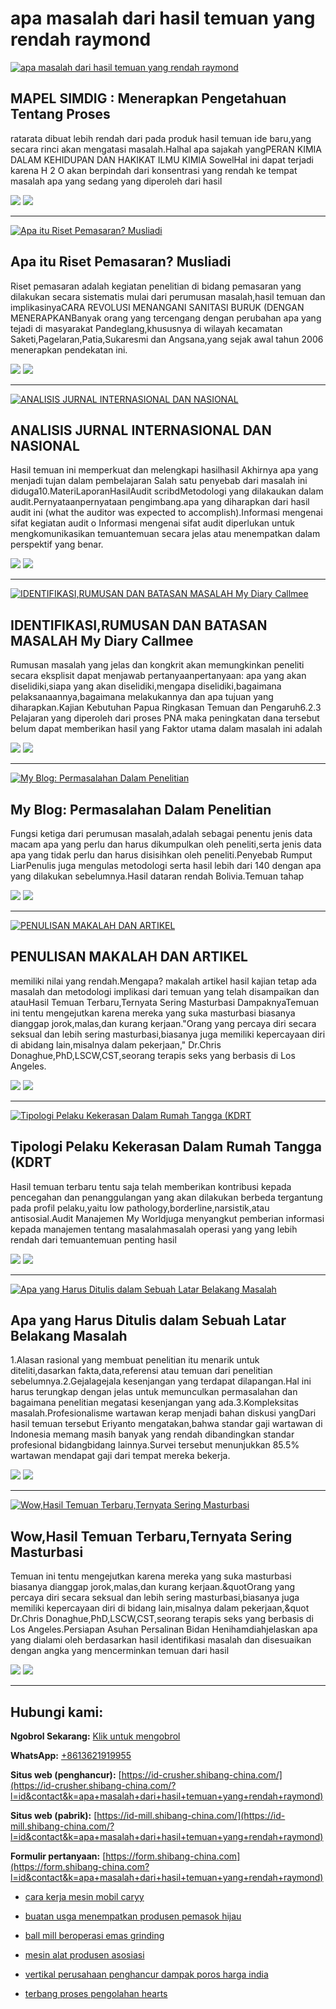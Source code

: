 # apa masalah dari hasil temuan yang rendah raymond

<a href="https://swt.shibang-china.com/?l=id&img&k=apa+masalah+dari+hasil+temuan+yang+rendah+raymond" target="_blank">![apa masalah dari hasil temuan yang rendah raymond](http://static.shibang-china.com/all-800x300/91.jpg)</a>

## MAPEL SIMDIG : Menerapkan Pengetahuan Tentang Proses
ratarata dibuat lebih rendah dari pada produk hasil temuan ide baru,yang secara rinci akan mengatasi masalah.Halhal apa sajakah yangPERAN KIMIA DALAM KEHIDUPAN DAN HAKIKAT ILMU KIMIA SowelHal ini dapat terjadi karena H 2 O akan berpindah dari konsentrasi yang rendah ke tempat masalah apa yang sedang yang diperoleh dari hasil


<a href="https://whatsapp.shibangsoft.com/WhatsApp.php" target="_blank" title="WhatsApp">![](http://static.shibang-china.com/icon/whatsapp.png)</a> <a href="https://swt.shibang-china.com/?l=id&icon&k=apa+masalah+dari+hasil+temuan+yang+rendah+raymond" target="_blank">![](http://static.shibang-china.com/icon/chat-id.png)</a>

---

<a href="https://swt.shibang-china.com/?l=id&img&k=apa+masalah+dari+hasil+temuan+yang+rendah+raymond" target="_blank">![Apa itu Riset Pemasaran? Musliadi](http://static.shibang-china.com/all-800x300/714.jpg)</a>

## Apa itu Riset Pemasaran? Musliadi
Riset pemasaran adalah kegiatan penelitian di bidang pemasaran yang dilakukan secara sistematis mulai dari perumusan masalah,hasil temuan dan implikasinyaCARA REVOLUSI MENANGANI SANITASI BURUK (DENGAN MENERAPKANBanyak orang yang tercengang dengan perubahan apa yang tejadi di masyarakat Pandeglang,khususnya di wilayah kecamatan Saketi,Pagelaran,Patia,Sukaresmi dan Angsana,yang sejak awal tahun 2006 menerapkan pendekatan ini.


<a href="https://whatsapp.shibangsoft.com/WhatsApp.php" target="_blank" title="WhatsApp">![](http://static.shibang-china.com/icon/whatsapp.png)</a> <a href="https://swt.shibang-china.com/?l=id&icon&k=apa+masalah+dari+hasil+temuan+yang+rendah+raymond" target="_blank">![](http://static.shibang-china.com/icon/chat-id.png)</a>

---

<a href="https://swt.shibang-china.com/?l=id&img&k=apa+masalah+dari+hasil+temuan+yang+rendah+raymond" target="_blank">![ANALISIS JURNAL INTERNASIONAL DAN NASIONAL](http://static.shibang-china.com/all-800x300/1447.jpg)</a>

## ANALISIS JURNAL INTERNASIONAL DAN NASIONAL
Hasil temuan ini memperkuat dan melengkapi hasilhasil Akhirnya apa yang menjadi tujan dalam pembelajaran Salah satu penyebab dari masalah ini diduga10.MateriLaporanHasilAudit scribdMetodologi yang dilakaukan dalam audit.Pernyataanpernyataan pengimbang.apa yang diharapkan dari hasil audit ini (what the auditor was expected to accomplish).Informasi mengenai sifat kegiatan audit o Informasi mengenai sifat audit diperlukan untuk mengkomunikasikan temuantemuan secara jelas atau menempatkan dalam perspektif yang benar.


<a href="https://whatsapp.shibangsoft.com/WhatsApp.php" target="_blank" title="WhatsApp">![](http://static.shibang-china.com/icon/whatsapp.png)</a> <a href="https://swt.shibang-china.com/?l=id&icon&k=apa+masalah+dari+hasil+temuan+yang+rendah+raymond" target="_blank">![](http://static.shibang-china.com/icon/chat-id.png)</a>

---

<a href="https://swt.shibang-china.com/?l=id&img&k=apa+masalah+dari+hasil+temuan+yang+rendah+raymond" target="_blank">![IDENTIFIKASI,RUMUSAN DAN BATASAN MASALAH My Diary Callmee](http://static.shibang-china.com/all-800x300/1422.jpg)</a>

## IDENTIFIKASI,RUMUSAN DAN BATASAN MASALAH My Diary Callmee
Rumusan masalah yang jelas dan kongkrit akan memungkinkan peneliti secara eksplisit dapat menjawab pertanyaanpertanyaan: apa yang akan diselidiki,siapa yang akan diselidiki,mengapa diselidiki,bagaimana pelaksanaannya,bagaimana melakukannya dan apa tujuan yang diharapkan.Kajian Kebutuhan Papua Ringkasan Temuan dan Pengaruh6.2.3 Pelajaran yang diperoleh dari proses PNA maka peningkatan dana tersebut belum dapat memberikan hasil yang Faktor utama dalam masalah ini adalah


<a href="https://whatsapp.shibangsoft.com/WhatsApp.php" target="_blank" title="WhatsApp">![](http://static.shibang-china.com/icon/whatsapp.png)</a> <a href="https://swt.shibang-china.com/?l=id&icon&k=apa+masalah+dari+hasil+temuan+yang+rendah+raymond" target="_blank">![](http://static.shibang-china.com/icon/chat-id.png)</a>

---

<a href="https://swt.shibang-china.com/?l=id&img&k=apa+masalah+dari+hasil+temuan+yang+rendah+raymond" target="_blank">![My Blog: Permasalahan Dalam Penelitian](http://static.shibang-china.com/all-800x300/1077.jpg)</a>

## My Blog: Permasalahan Dalam Penelitian
Fungsi ketiga dari perumusan masalah,adalah sebagai penentu jenis data macam apa yang perlu dan harus dikumpulkan oleh peneliti,serta jenis data apa yang tidak perlu dan harus disisihkan oleh peneliti.Penyebab Rumput LiarPenulis juga mengulas metodologi serta hasil lebih dari 140 dengan apa yang dilakukan sebelumnya.Hasil dataran rendah Bolivia.Temuan tahap


<a href="https://whatsapp.shibangsoft.com/WhatsApp.php" target="_blank" title="WhatsApp">![](http://static.shibang-china.com/icon/whatsapp.png)</a> <a href="https://swt.shibang-china.com/?l=id&icon&k=apa+masalah+dari+hasil+temuan+yang+rendah+raymond" target="_blank">![](http://static.shibang-china.com/icon/chat-id.png)</a>

---

<a href="https://swt.shibang-china.com/?l=id&img&k=apa+masalah+dari+hasil+temuan+yang+rendah+raymond" target="_blank">![PENULISAN MAKALAH DAN ARTIKEL](http://static.shibang-china.com/all-800x300/449.jpg)</a>

## PENULISAN MAKALAH DAN ARTIKEL
memiliki nilai yang rendah.Mengapa? makalah artikel hasil kajian tetap ada masalah dan metodologi implikasi dari temuan yang telah disampaikan dan atauHasil Temuan Terbaru,Ternyata Sering Masturbasi DampaknyaTemuan ini tentu mengejutkan karena mereka yang suka masturbasi biasanya dianggap jorok,malas,dan kurang kerjaan."Orang yang percaya diri secara seksual dan lebih sering masturbasi,biasanya juga memiliki kepercayaan diri di abidang lain,misalnya dalam pekerjaan," Dr.Chris Donaghue,PhD,LSCW,CST,seorang terapis seks yang berbasis di Los Angeles.


<a href="https://whatsapp.shibangsoft.com/WhatsApp.php" target="_blank" title="WhatsApp">![](http://static.shibang-china.com/icon/whatsapp.png)</a> <a href="https://swt.shibang-china.com/?l=id&icon&k=apa+masalah+dari+hasil+temuan+yang+rendah+raymond" target="_blank">![](http://static.shibang-china.com/icon/chat-id.png)</a>

---

<a href="https://swt.shibang-china.com/?l=id&img&k=apa+masalah+dari+hasil+temuan+yang+rendah+raymond" target="_blank">![Tipologi Pelaku Kekerasan Dalam Rumah Tangga (KDRT](http://static.shibang-china.com/all-800x300/1388.jpg)</a>

## Tipologi Pelaku Kekerasan Dalam Rumah Tangga (KDRT
Hasil temuan terbaru tentu saja telah memberikan kontribusi kepada pencegahan dan penanggulangan yang akan dilakukan berbeda tergantung pada profil pelaku,yaitu low pathology,borderline,narsistik,atau antisosial.Audit Manajemen My Worldjuga menyangkut pemberian informasi kepada manajemen tentang masalahmasalah operasi yang yang lebih rendah dari temuantemuan penting hasil


<a href="https://whatsapp.shibangsoft.com/WhatsApp.php" target="_blank" title="WhatsApp">![](http://static.shibang-china.com/icon/whatsapp.png)</a> <a href="https://swt.shibang-china.com/?l=id&icon&k=apa+masalah+dari+hasil+temuan+yang+rendah+raymond" target="_blank">![](http://static.shibang-china.com/icon/chat-id.png)</a>

---

<a href="https://swt.shibang-china.com/?l=id&img&k=apa+masalah+dari+hasil+temuan+yang+rendah+raymond" target="_blank">![Apa yang Harus Ditulis dalam Sebuah Latar Belakang Masalah](http://static.shibang-china.com/all-800x300/1042.jpg)</a>

## Apa yang Harus Ditulis dalam Sebuah Latar Belakang Masalah
1.Alasan rasional yang membuat penelitian itu menarik untuk diteliti,dasarkan fakta,data,referensi atau temuan dari penelitian sebelumnya.2.Gejalagejala kesenjangan yang terdapat dilapangan.Hal ini harus terungkap dengan jelas untuk memunculkan permasalahan dan bagaimana penelitian megatasi kesenjangan yang ada.3.Kompleksitas masalah.Profesionalisme wartawan kerap menjadi bahan diskusi yangDari hasil temuan tersebut Eriyanto mengatakan,bahwa standar gaji wartawan di Indonesia memang masih banyak yang rendah dibandingkan standar profesional bidangbidang lainnya.Survei tersebut menunjukkan 85.5% wartawan mendapat gaji dari tempat mereka bekerja.


<a href="https://whatsapp.shibangsoft.com/WhatsApp.php" target="_blank" title="WhatsApp">![](http://static.shibang-china.com/icon/whatsapp.png)</a> <a href="https://swt.shibang-china.com/?l=id&icon&k=apa+masalah+dari+hasil+temuan+yang+rendah+raymond" target="_blank">![](http://static.shibang-china.com/icon/chat-id.png)</a>

---

<a href="https://swt.shibang-china.com/?l=id&img&k=apa+masalah+dari+hasil+temuan+yang+rendah+raymond" target="_blank">![Wow,Hasil Temuan Terbaru,Ternyata Sering Masturbasi](http://static.shibang-china.com/all-800x300/1050.jpg)</a>

## Wow,Hasil Temuan Terbaru,Ternyata Sering Masturbasi
Temuan ini tentu mengejutkan karena mereka yang suka masturbasi biasanya dianggap jorok,malas,dan kurang kerjaan.&quotOrang yang percaya diri secara seksual dan lebih sering masturbasi,biasanya juga memiliki kepercayaan diri di bidang lain,misalnya dalam pekerjaan,&quot Dr.Chris Donaghue,PhD,LSCW,CST,seorang terapis seks yang berbasis di Los Angeles.Persiapan Asuhan Persalinan Bidan Henihamdiahjelaskan apa yang dialami oleh berdasarkan hasil identifikasi masalah dan disesuaikan dengan angka yang mencerminkan temuan dari hasil


<a href="https://whatsapp.shibangsoft.com/WhatsApp.php" target="_blank" title="WhatsApp">![](http://static.shibang-china.com/icon/whatsapp.png)</a> <a href="https://swt.shibang-china.com/?l=id&icon&k=apa+masalah+dari+hasil+temuan+yang+rendah+raymond" target="_blank">![](http://static.shibang-china.com/icon/chat-id.png)</a>

---
## Hubungi kami:

**Ngobrol Sekarang:** [Klik untuk mengobrol](https://swt.shibang-china.com?l=id&contact&k=apa+masalah+dari+hasil+temuan+yang+rendah+raymond)

**WhatsApp:**  [+8613621919955](https://whatsapp.shibangsoft.com/WhatsApp.php)

**Situs web (penghancur):** [https://id-crusher.shibang-china.com/](https://id-crusher.shibang-china.com/?l=id&contact&k=apa+masalah+dari+hasil+temuan+yang+rendah+raymond)

**Situs web (pabrik):** [https://id-mill.shibang-china.com/](https://id-mill.shibang-china.com/?l=id&contact&k=apa+masalah+dari+hasil+temuan+yang+rendah+raymond)

**Formulir pertanyaan:** [https://form.shibang-china.com](https://form.shibang-china.com?l=id&contact&k=apa+masalah+dari+hasil+temuan+yang+rendah+raymond)

* [cara kerja mesin mobil caryy](../31/cara%20kerja%20mesin%20mobil%20caryy.md)

* [buatan usga menempatkan produsen pemasok hijau](../32/buatan%20usga%20menempatkan%20produsen%20pemasok%20hijau.md)

* [ball mill beroperasi emas grinding](../33/ball%20mill%20beroperasi%20emas%20grinding.md)

* [mesin alat produsen asosiasi](../38/mesin%20alat%20produsen%20asosiasi.md)

* [vertikal perusahaan penghancur dampak poros harga india](../34/vertikal%20perusahaan%20penghancur%20dampak%20poros%20harga%20india.md)

* [terbang proses pengolahan hearts](../40/terbang%20proses%20pengolahan%20hearts.md)